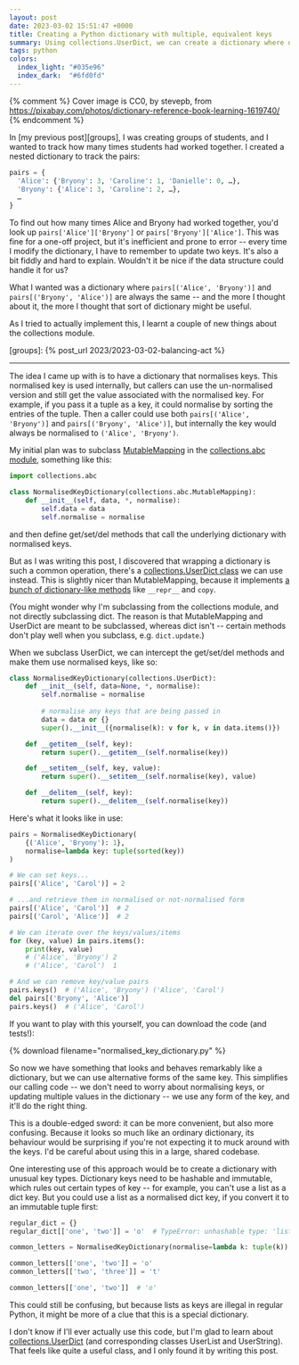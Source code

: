 ```yaml
---
layout: post
date: 2023-03-02 15:51:47 +0000
title: Creating a Python dictionary with multiple, equivalent keys
summary: Using collections.UserDict, we can create a dictionary where dict[key1] and dict[key2] always point to the same value.
tags: python
colors:
  index_light: "#035e96"
  index_dark:  "#6fd0fd"
---
```


{% comment %}
Cover image is CC0, by stevepb, from https://pixabay.com/photos/dictionary-reference-book-learning-1619740/
{% endcomment %}

In [my previous post][groups], I was creating groups of students, and I wanted to track how many times students had worked together.
I created a nested dictionary to track the pairs:

```python
pairs = {
  'Alice': {'Bryony': 3, 'Caroline': 1, 'Danielle': 0, …},
  'Bryony': {'Alice': 3, 'Caroline': 2, …},
  …
}
```

To find out how many times Alice and Bryony had worked together, you'd look up `pairs['Alice']['Bryony']` or `pairs['Bryony']['Alice']`.
This was fine for a one-off project, but it's inefficient and prone to error -- every time I modify the dictionary, I have to remember to update two keys.
It's also a bit fiddly and hard to explain.
Wouldn't it be nice if the data structure could handle it for us?

What I wanted was a dictionary where `pairs[('Alice', 'Bryony')]` and `pairs[('Bryony', 'Alice')]` are always the same -- and the more I thought about it, the more I thought that sort of dictionary might be useful.

As I tried to actually implement this, I learnt a couple of new things about the collections module.

[groups]: {% post_url 2023/2023-03-02-balancing-act %}

---

The idea I came up with is to have a dictionary that normalises keys.
This normalised key is used internally, but callers can use the un-normalised version and still get the value associated with the normalised key.
For example, if you pass it a tuple as a key, it could normalise by sorting the entries of the tuple.
Then a caller could use both `pairs[('Alice', 'Bryony')]` and `pairs[('Bryony', 'Alice')]`, but internally the key would always be normalised to `('Alice', 'Bryony')`.

My initial plan was to subclass [MutableMapping] in the [collections.abc module][abc], something like this:

```python
import collections.abc

class NormalisedKeyDictionary(collections.abc.MutableMapping):
    def __init__(self, data, *, normalise):
        self.data = data
        self.normalise = normalise
```

and then define get/set/del methods that call the underlying dictionary with normalised keys.

But as I was writing this post, I discovered that wrapping a dictionary is such a common operation, there's a [collections.UserDict class][UserDict] we can use instead.
This is slightly nicer than MutableMapping, because it implements [a bunch of dictionary-like methods][impl] like `__repr__` and `copy`.

(You might wonder why I'm subclassing from the collections module, and not directly subclassing dict.
The reason is that MutableMapping and UserDict are meant to be subclassed, whereas dict isn't -- certain methods don't play well when you subclass, e.g. `dict.update`.)

When we subclass UserDict, we can intercept the get/set/del methods and make them use normalised keys, like so:

```python
class NormalisedKeyDictionary(collections.UserDict):
    def __init__(self, data=None, *, normalise):
        self.normalise = normalise
    
        # normalise any keys that are being passed in 
        data = data or {}
        super().__init__({normalise(k): v for k, v in data.items()})

    def __getitem__(self, key):
        return super().__getitem__(self.normalise(key))

    def __setitem__(self, key, value):
        return super().__setitem__(self.normalise(key), value)

    def __delitem__(self, key):
        return super().__delitem__(self.normalise(key))
```

Here's what it looks like in use:

```python
pairs = NormalisedKeyDictionary(
    {('Alice', 'Bryony'): 1},
    normalise=lambda key: tuple(sorted(key))
)

# We can set keys...
pairs[('Alice', 'Carol')] = 2

# ...and retrieve them in normalised or not-normalised form
pairs[('Alice', 'Carol')]  # 2
pairs[('Carol', 'Alice')]  # 2

# We can iterate over the keys/values/items
for (key, value) in pairs.items():
    print(key, value)
    # ('Alice', 'Bryony') 2
    # ('Alice', 'Carol')  1

# And we can remove key/value pairs
pairs.keys()  # ('Alice', 'Bryony') ('Alice', 'Carol')
del pairs[('Bryony', 'Alice')]
pairs.keys()  # ('Alice', 'Carol')
```

If you want to play with this yourself, you can download the code (and tests!):

{% download filename="normalised_key_dictionary.py" %}

So now we have something that looks and behaves remarkably like a dictionary, but we can use alternative forms of the same key.
This simplifies our calling code -- we don't need to worry about normalising keys, or updating multiple values in the dictionary -- we use any form of the key, and it'll do the right thing.

This is a double-edged sword: it can be more convenient, but also more confusing.
Because it looks so much like an ordinary dictionary, its behaviour would be surprising if you're not expecting it to muck around with the keys.
I'd be careful about using this in a large, shared codebase.

One interesting use of this approach would be to create a dictionary with unusual key types.
Dictionary keys need to be hashable and immutable, which rules out certain types of key -- for example, you can't use a list as a dict key.
But you could use a list as a normalised dict key, if you convert it to an immutable tuple first:

```python
regular_dict = {}
regular_dict[['one', 'two']] = 'o'  # TypeError: unhashable type: 'list'

common_letters = NormalisedKeyDictionary(normalise=lambda k: tuple(k))

common_letters[['one', 'two']] = 'o'
common_letters[['two', 'three']] = 't'

common_letters[['one', 'two']]  # 'o'
```

This could still be confusing, but because lists as keys are illegal in regular Python, it might be more of a clue that this is a special dictionary.

I don't know if I'll ever actually use this code, but I'm glad to learn about [collections.UserDict][UserDict] (and corresponding classes UserList and UserString).
That feels like quite a useful class, and I only found it by writing this post.

[abc]: https://docs.python.org/3/library/collections.abc.html
[MutableMapping]: https://docs.python.org/3/library/collections.abc.html#collections.abc.MutableMapping
[UserDict]: https://docs.python.org/3/library/collections.html?highlight=userdict#collections.UserDict
[impl]: https://github.com/python/cpython/blob/ed55c69ebd74178115cd8b080f7f8e7588cd5fda/Lib/collections/__init__.py#L1149-L1199
